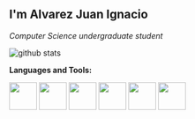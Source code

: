 <h2> I'm Alvarez Juan Ignacio</h2>
<p><em>Computer Science undergraduate student</em></p>

</div>

![github stats](https://github-readme-stats.vercel.app/api?username=alvarezjuanign&show_icons=true)

**Languages and Tools:** 
<p align="left">
  <img src="https://res.cloudinary.com/ddmtmwlja/image/upload/v1692310460/eou6kzvflkc1sufsem7f.svg" width="50">
  <img src="https://res.cloudinary.com/ddmtmwlja/image/upload/v1692310460/vgrwffzqnbe5mfanotdh.svg" width="50">
  <img src="https://res.cloudinary.com/ddmtmwlja/image/upload/v1692310460/c8iurlcsqr0rbz8y1uzf.svg" width="50">
  <img src="https://res.cloudinary.com/ddmtmwlja/image/upload/v1692310460/lk9bc1j0rlwyjlx0aggq.svg" width="50">
  <img src="https://res.cloudinary.com/ddmtmwlja/image/upload/v1692310460/yvclpdci3whtdk4e9dwf.svg" width="50">
  <img src="https://res.cloudinary.com/ddmtmwlja/image/upload/v1700142580/ddvpqqnwpxuzfo55db8v.svg" width="50">
</p>
